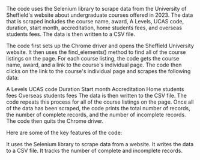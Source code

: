 
The code uses the Selenium library to scrape data from the University of Sheffield's website about undergraduate courses offered in 2023. The data that is scraped includes the course name, award, A Levels, UCAS code, duration, start month, accreditation, home students fees, and overseas students fees. The data is then written to a CSV file.

The code first sets up the Chrome driver and opens the Sheffield University website. It then uses the find_elements() method to find all of the course listings on the page. For each course listing, the code gets the course name, award, and a link to the course's individual page. The code then clicks on the link to the course's individual page and scrapes the following data:

A Levels
UCAS code
Duration
Start month
Accreditation
Home students fees
Overseas students fees
The data is then written to the CSV file. The code repeats this process for all of the course listings on the page. Once all of the data has been scraped, the code prints the total number of records, the number of complete records, and the number of incomplete records. The code then quits the Chrome driver.

Here are some of the key features of the code:

It uses the Selenium library to scrape data from a website.
It writes the data to a CSV file.
It tracks the number of complete and incomplete records.
